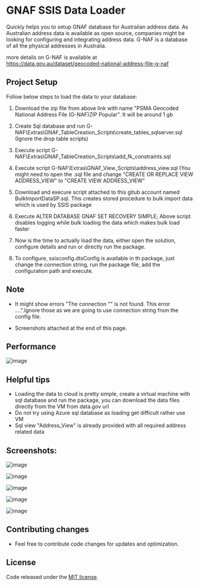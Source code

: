 # GNAF SSIS Data Loader

Quickly helps you to setup GNAF database for Australian address data. As Australian address data is available as open source, companies might be looking for configuring and integrating address data.
G-NAF is a database of all the physical addresses in Australia.

more details on G-NAF is available at https://data.gov.au/dataset/geocoded-national-address-file-g-naf

## Project Setup

Follow below steps to load the data to your database:

1) Download the zip file from above link with name "PSMA Geocoded National Address File (G-NAF)ZIP Popular". It will be around 1 gb

2) Create Sql database and run G-NAF\Extras\GNAF_TableCreation_Scripts\create_tables_sqlserver.sql (Ignore the drop table scripts)

3) Execute script G-NAF\Extras\GNAF_TableCreation_Scripts\add_fk_constraints.sql

4) Execute script G-NAF\Extras\GNAF_View_Scripts\address_view.sql (You might need to open the .sql file and change "CREATE OR REPLACE VIEW ADDRESS_VIEW" to "CREATE VIEW ADDRESS_VIEW"

5) Download and execure script attached to this gitub account named BulkImportDataSP.sql. This creates stored procedure to bulk import data which is used by SSIS package

6) Execute ALTER DATABASE GNAF SET RECOVERY SIMPLE;
Above script disables logging while bulk loading the data which makes bulk load faster

7) Now is the time to actually load the data, either open the solution, configure details and run or directly run the package.

8) To configure, ssisconfig.dtsConfig is available in th package, just change the connection string, run the package file, add the configuration path and execute.

## Note
- It might show errors "The connection "" is not found. This error ....".Ignore those as we are going to use connection string from the config file.

- Screenshots attached at the end of this page.

## Performance

![image](https://cloud.githubusercontent.com/assets/397213/14935371/82416bc2-0f12-11e6-8683-bb12a3bc0d02.png)

## Helpful tips

- Loading the data to cloud is pretty simple, create a virtual machine with sql database and run the package, you can download the data files directly from the VM from data.gov url
- Do not try using Azure sql database as loading get difficult rather use VM
- Sql view "Address_View" is already provided with all required address related data

## Screenshots:
![image](https://cloud.githubusercontent.com/assets/397213/14935096/32686ee2-0f09-11e6-9d51-c864f6a4c720.png)

![image](https://cloud.githubusercontent.com/assets/397213/14935109/8b9bae34-0f09-11e6-8459-2e1e94da136e.png)

![image](https://cloud.githubusercontent.com/assets/397213/14935124/0a5153dc-0f0a-11e6-9f69-e934eece2f59.png)

![image](https://cloud.githubusercontent.com/assets/397213/14935146/c0f91d0e-0f0a-11e6-8503-d91cc29e8d1f.png)

![image](https://cloud.githubusercontent.com/assets/397213/14935291/3b6afa4a-0f0f-11e6-88d2-ddd30b528f83.png)

## Contributing changes

- Feel free to contribute code changes for updates and optimization.
 
## License

Code released under the [MIT license](https://github.com/rohitsies/GNAF-SSIS-Data-Loader/blob/master/LICENSE).

